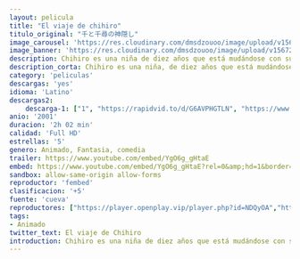 ```yaml
---
layout: pelicula
title: "El viaje de chihiro"
titulo_original: "千と千尋の神隠し"
image_carousel: 'https://res.cloudinary.com/dmsdzouoo/image/upload/v1567295018/chihiro-min_cmrmqe.jpg'
image_banner: 'https://res.cloudinary.com/dmsdzouoo/image/upload/v1567295019/el-viaje-de-chihiro-se-estrenara-en-china-min_qqi4ye.jpg'
description: Chihiro es una niña de diez años que está mudándose con sus padres a un nuevo hogar. Por el camino, la familia se topa con un enorme edificio rojo en cuyo centro se abre un largo túnel. Al otro lado del pasadizo se dibuja una ciudad fantasma. En el restaurante abandonado de esta ciudad, los padres de Chihiro encuentran una gran variedad de platos deliciosos y deciden quedarse a comer, pero, al probar bocado, se transforman en cerdos. Presa del pánico, Chihiro huye y empieza a desmaterializarse poco a poco. El enigmático Haku le explicará el funcionamiento del universo en el que ha caído. Para salvar a sus padres, la niña tendrá que enfrentarse a la terrible Yubaba, que tiene el aspecto de una arpía diabólica.
description_corta: Chihiro es una niña, de diez años que está mudándose con sus padres a un nuevo hogar. Por el camino, la familia se topa con un enorme edificio rojo en cuyo centro se abre un largo túnel. Al otro lado del pasadizo se dibuja una ciudad fantasma. En el restaurante abandonado de...
category: 'peliculas'
descargas: 'yes'
idioma: 'Latino'
descargas2:
    descarga-1: ["1", "https://rapidvid.to/d/G6AVPHGTLN", "https://www.google.com/s2/favicons?domain=openload.co","OpenLoad","https://res.cloudinary.com/imbriitneysam/image/upload/v1541473684/mexico.png", "Latino", "Full HD"]
anio: '2001'
duracion: '2h 02 min'
calidad: 'Full HD'
estrellas: '5'
genero: Animado, Fantasia, comedia
trailer: https://www.youtube.com/embed/YgO6g_gHtaE
embed: https://www.youtube.com/embed/YgO6g_gHtaE?rel=0&amp;hd=1&border=0&wmode=opaque&enablejsapi=1&modestbranding=1&controls=1&showinfo=1
sandbox: allow-same-origin allow-forms
reproductor: 'fembed'
clasificacion: '+5'
fuente: 'cueva'
reproductores: ["https://player.openplay.vip/player.php?id=NDQyOA","https://www.xtream.to/public/dist/index.html?id=0773e338a5bc36bc1653f791617c7937&title=Sen%20and%20the%20Mysterious%20Disappearance%20of%20Chihiro","https://www.zembed.to/public/dist/asteroid.html?id=f2668fd080cad1aac8770e1cccb03871&title=Sen%20and%20the%20Mysterious%20Disappearance%20of%20Chihiro"]
tags:
- Animado
twitter_text: El viaje de Chihiro
introduction: Chihiro es una niña de diez años que está mudándose con sus padres a un nuevo hogar. Por el camino, la familia se topa con un enorme edificio rojo en cuyo centro se abre un largo túnel. Al otro lado del pasadizo se dibuja una ciudad fantasma. En el restaurante abandonado de...
---
```












